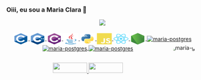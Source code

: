 ### Oiii, eu sou a Maria Clara 👋

<div align="center">
  <a href="https://github.com/mariaclara-rs">
  <img height="180em" src="https://github-readme-stats.vercel.app/api/top-langs/?username=mariaclara-rs&layout=compact&langs_count=7&theme=dracula"/>
</div>
  
<div align="center" style="display: inline_block"><br>
  <img align="center" alt="marai-C" height="30" width="40" src="https://raw.githubusercontent.com/devicons/devicon/master/icons/c/c-original.svg">
  <img align="center" alt="maria-Cplusplus" height="30" width="40" src="https://raw.githubusercontent.com/devicons/devicon/master/icons/cplusplus/cplusplus-original.svg">
  <img align="center" alt="marai-Csharp" height="30" width="40" src="https://raw.githubusercontent.com/devicons/devicon/master/icons/csharp/csharp-original.svg">
  <img align="center" alt="maria-React" height="30" width="40" src="https://raw.githubusercontent.com/devicons/devicon/master/icons/java/java-original.svg">
  <img align="center" alt="maria-Python" height="30" width="40" src="https://raw.githubusercontent.com/devicons/devicon/master/icons/python/python-original.svg">
  <img align="center" alt="maria-Js" height="30" width="40" src="https://raw.githubusercontent.com/devicons/devicon/master/icons/javascript/javascript-plain.svg">
  <img align="center" alt="maria-React" height="30" width="40" src="https://raw.githubusercontent.com/devicons/devicon/master/icons/react/react-original.svg">
  <img align="center" alt="maria-Node" height="30" width="40" src="https://raw.githubusercontent.com/devicons/devicon/master/icons/nodejs/nodejs-original.svg">
  <img align="center" alt="maria-postgres" height="30" width="40" src="https://cdn.jsdelivr.net/gh/devicons/devicon/icons/postgresql/postgresql-original.svg" />
  <img align="center" alt="maria-postgres" height="30" width="40" src="https://cdn.jsdelivr.net/gh/devicons/devicon/icons/mysql/mysql-original.svg" />
  <img align="center" alt="maria-postgres" height="30" width="40" src="https://cdn.jsdelivr.net/gh/devicons/devicon/icons/oracle/oracle-original.svg" />
  <img align="right" alt="maria-gif" height="80" style="border-radius:50px;" src="https://media1.giphy.com/media/3o7WIx7urV838kHFzW/giphy.gif">
</div>
  
##
<div align="center">
  <a href = "mailto:mariaclara.rgs@gmail.com">
    <img height="27" width="90"  src="https://img.shields.io/badge/-Gmail-%23333?style=for-the-badge&logo=gmail&logoColor=red" target="_blank">
  </a>
  <a href="https://www.linkedin.com/in/mariaclararsimao" target="_blank">
    <img height="27" width="90" src="https://img.shields.io/badge/-LinkedIn-%230077B5?style=for-the-badge&logo=linkedin&logoColor=white" target="_blank">
  </a>
  
  <!--![Snake animation](https://github.com/mariaclara-rs/mariaclara-rs/blob/output/github-contribution-grid-snake.svg)-->
  </div>


